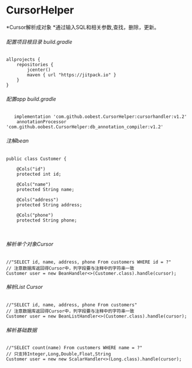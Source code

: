 # CursorHelper
*Cursor解析成对象
*通过输入SQL和相关参数,查找，删除，更新。
###### 配置项目根目录 build.gradle
```
allprojects {
    repositories {
        jcenter()
        maven { url "https://jitpack.io" }
    }
}
```

###### 配置app build.gradle
```
   implementation 'com.github.oobest.CursorHelper:cursorhandler:v1.2'
    annotationProcessor 'com.github.oobest.CursorHelper:db_annotation_compiler:v1.2'
```

###### 注解bean
```
public class Customer {

    @Cols("id")
    protected int id;

    @Cols("name")
    protected String name;

    @Cols("address")
    protected String address;

    @Cols("phone")
    protected String phone;



```


###### 解析单个对象Cursor
```
//"SELECT id, name, address, phone From customers WHERE id = ?"
// 注意数据库返回得Cursor中，列字段要与注释中的字符串一致
Customer user = new BeanHandler<>(Customer.class).handle(cursor);

```

###### 解析List Cursor
```
//"SELECT id, name, address, phone From customers"
// 注意数据库返回得Cursor中，列字段要与注释中的字符串一致
Customer user = new BeanListHandler<>(Customer.class).handle(cursor);

```

###### 解析基础数据
```
//"SELECT count(name) From customers WHERE name = ?"
// 只支持Integer,Long,Double,Float,String
Customer user = new new ScalarHandler<>(Long.class).handle(cursor);

```
